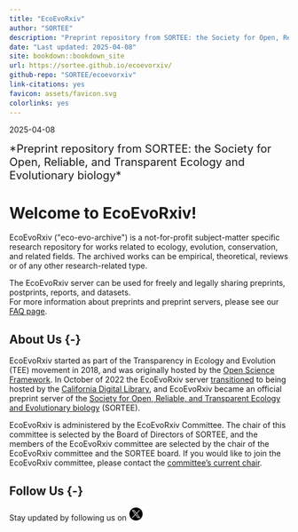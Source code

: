 ```yaml
---
title: "EcoEvoRxiv"
author: "SORTEE"
description: "Preprint repository from SORTEE: the Society for Open, Reliable, and Transparent Ecology and Evolutionary biology"
date: "Last updated: 2025-04-08"
site: bookdown::bookdown_site
url: https://sortee.github.io/ecoevorxiv/
github-repo: "SORTEE/ecoevorxiv"
link-citations: yes
favicon: assets/favicon.svg
colorlinks: yes
---
```




2025-04-08

<summary style=font-size:20px> *Preprint repository from SORTEE: the Society for Open, Reliable, and Transparent Ecology and Evolutionary biology* </summary>

# Welcome to EcoEvoRxiv!

EcoEvoRxiv ("eco-evo-archive") is a not-for-profit subject-matter specific research repository for works related to ecology, evolution, conservation, and related fields. The archived works can be empirical, theoretical, reviews or of any other research-related type.  

The EcoEvoRxiv server can be used for freely and legally sharing preprints, postprints, reports, and datasets.  
For more information about preprints and preprint servers, please see our [FAQ page](02_FAQ.html).  


## About Us {-}

EcoEvoRxiv started as part of the Transparency in Ecology and Evolution (TEE) movement in 2018, and was originally hosted by the [Open Science Framework](https://osf.io/). In October of 2022 the EcoEvoRxiv server [transitioned](https://cdlib.org/cdlinfo/2022/10/19/ecoevorxiv-partners-with-california-digital-library-to-re-launch-preprint-service-on-janeway/) to being hosted by the [California Digital Library](https://cdlib.org/services/pad/escholarship/), and EcoEvoRxiv became an official preprint server of the [Society for Open, Reliable, and Transparent Ecology and Evolutionary biology](http://www.sortee.org/) (SORTEE).  


EcoEvoRxiv is administered by the EcoEvoRxiv Committee. The chair of this committee is selected by the Board of Directors of SORTEE, and the members of the EcoEvoRxiv committee are selected by the chair of the EcoEvoRxiv committee and the SORTEE board. If you would like to join the EcoEvoRxiv committee, please contact the [committee’s current chair](#people).  

## Follow Us {-}

Stay updated by following us on [<img src="assets/twitter.png" alt="Twitter" width="25" heigh="25"/>](https://twitter.com/EcoEvoRxiv)

<script>
title=document.getElementById('header');
title.innerHTML = '<img src="assets/logo.png" alt="Test Image">' + title.innerHTML
</script>
